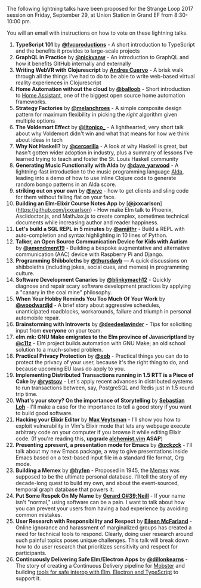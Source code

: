 The following lightning talks have been proposed for the Strange Loop 2017 session on Friday, September 29, at Union Station in Grand EF from 8:30-10:00 pm.

You will an email with instructions on how to vote on these lightning talks.

1. **TypeScript 101** by [**@fvcproductions**](https://github.com/fvcproductions) - A short introduction to TypeScript and the benefits it provides to large-scale projects
1. **GraphQL in Practice** by [**@nickvanw**](https://github.com/nickvanw) - An introduction to GraphQL and how it benefits GitHub internally and externally
1. **Writing WebVR with Clojurescript** by [**Andres Cuervo**](https://twitter.com/acwervo) - A brisk walk through all the things I've had to do to be able to write web-based virtual reality experiences in Clojurescript
1. **Home Automation without the cloud** by [**@balloob**](https://github.com/balloob) - Short introduction to [Home Assistant](https://home-assistant.io), one of the biggest open source home automation frameworks.
1. **Strategy Factories** by [**@melanchroes**](https://twitter.com/melanchroes) - A simple composite design pattern for maximum flexibility in picking the _right_ algorithm given multiple options
1. **The Voldemort Effect** by [**@litonico_**](https://twitter.com/litonico_) - A lighthearted, very short talk about why Voldemort didn't win and what that means for how we think about ideas in tech
1. **Why Not Haskell?** by [**@cercerilla**](https://twitter.com/cercerilla) - A look at why Haskell is great, but hasn't gotten wider adoption in industry, plus a summary of lessons I've learned trying to teach and foster the St. Louis Haskell community
1. **Generating Music Functionally with Alda** by [**@dave_yarwood**](https://twitter.com/dave_yarwood) - A lightning-fast introduction to the music programming language [Alda](https://github.com/alda-lang/alda), leading into a demo of how to use inline Clojure code to generate random bongo patterns in an Alda score.
1. **striking out on your own** by [**@wyc**](https://github.com/wyc) - how to get clients and sling code for them without falling flat on your face.
1. **Building an Elm-Elixir Course Notes App** by [**@jxxcarlson**] (https://github.com/jxxcarlson) - How make Elm talk to Phoenix, Asciidoctor.js, and MathJax.js to create complex, sometimes technical documents while increasing author and reader happiness.
1. **Let's build a SQL REPL in 5 minutes** by [**@amjithr**](https://twitter.com/amjithr) - Build a REPL with auto-completion and syntax highlighting in 10 lines of Python.
1. **Talker, an Open Source Communication Device for Kids with Autism** by [**@amendment19**](https://github.com/amendment19) - Building a bespoke augmentative and alternative communication (AAC) device with Raspberry Pi and Django.
1. **Programming Shibboleths** by [**@thursdayb**](https://twitter.com/thursdayb) — A quick discussions on shibboleths (including jokes, social cues, and memes) in programming culture.
1. **Software Development Canaries** by [**@blinkymach12**](https://twitter.com/blinkymach12) - Quickly diagnose and repair scary software development practices by applying a "canary in the coal mine" philosophy.
1. **When Your Hobby Reminds You Too Much Of Your Work** by [**@woodwardjd**](https://twitter.com/woodwardjd) - A brief story about aggressive schedules, unanticipated roadblocks, workarounds, failure and triumph in personal automobile repair.
1. **Brainstorming with Introverts** by [**@deedeelavinder**](https://github.com/deedeelavinder) - Tips for soliciting input from **everyone** on your team. 
1. **elm.mk: GNU Make emigrates to the Elm province of Javascriptland** by [**@c11z**](https://github.com/c11z) - Elm project builds automation with GNU Make; an old school solution to a much-solved problem.
1. **Practical Privacy Protection** by [**@eob**](https://twitter.com/eob) - Practical things you can do to protect the privacy of your user, because it's the right thing to do, and because upcoming EU laws do apply to you.
1. **Implementing Distributed Transactions running in 1.5 RTT is a Piece of Cake** by [**@rystsov**](https://twitter.com/rystsov) - Let's apply recent advances in distributed systems to run transactions between, say, PostgreSQL and Redis just in 1.5 round trip time.
1. **What's your story? On the importance of Storytelling** by [**Sebastian Loh**](sloh@square-root.com) - I'll make a case for the importance to tell a good story if you want to build good software. 
1. **Hacking your Elixir Editor** by [**Max Veytsman**](https://twitter.com/mveytsman) - I'll show you how to exploit vulnerability in Vim's Elixir mode that lets any webpage execute arbitrary code on your computer if you browse it while editing Elixir code. (If you're reading this, **upgrade [alchemist.vim](https://github.com/slashmili/alchemist.vim) ASAP**)
1. **Presenting zpresent, a presentation mode for Emacs** by [**@zckzck**](https://twitter.com/zckzck) - I'll talk about my new Emacs package, a  way to give presentations inside Emacs based on a text-based input file in a standard file format, Org mode.
1. **Building a Memex** by [**@hyfen**](https://twitter.com/hyfen) - Proposed in 1945, the [Memex](https://en.wikipedia.org/wiki/Memex) was supposed to be the ultimate personal database. I’ll tell the story of my decade-long quest to build my own, and about the event-sourced, temporal graph database that powers it.
1. **Put Some Respek On My Name** by [**Gerard O#39;Neill**](https://twitter.com/grardb) - If your name isn't "normal," using software can be a pain. I want to talk about how you can prevent your users from having a bad experience by avoiding common mistakes.
1. **User Research with Responsibility and Respect** by [**Eileen McFarland**](www.github.com/mceileen) - Online ignorance and harassment of marginalized groups has created a need for technical tools to respond.  Clearly, doing user research around such painful topics poses unique challenges.  This talk will break down how to do user research that prioritizes sensitivity and respect for participants.
1. **Continuously Delivering Safe Elm/Electron Apps** by [**@dillonkearns**](https://github.com/dillonkearns) - The story of creating a Continuous Delivery pipeline for [Mobster](https://github.com/dillonkearns/mobster) and building [tools for safe interop with Elm, Electron and TypeScript](https://github.com/dillonkearns/elm-electron) to support it.
